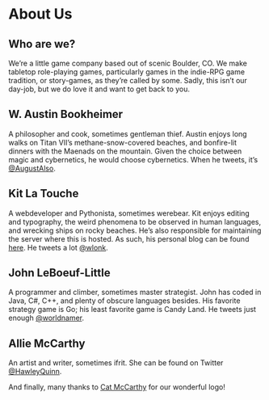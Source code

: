 About Us
========

Who are we?
-----------

We’re a little game company based out of scenic Boulder, CO. We make tabletop role-playing games, particularly games in the indie-RPG game tradition, or story-games, as they’re called by some. Sadly, this isn’t our day-job, but we do love it and want to get back to you.

W. Austin Bookheimer
--------------------

A philosopher and cook, sometimes gentleman thief. Austin enjoys long walks on Titan VII’s methane-snow-covered beaches, and bonfire-lit dinners with the Maenads on the mountain. Given the choice between magic and cybernetics, he would choose cybernetics. When he tweets, it’s [@AugustAlso](http://twitter.com/AugustAlso).

Kit La Touche
-------------

A webdeveloper and Pythonista, sometimes werebear. Kit enjoys editing and typography, the weird phenomena to be observed in human languages, and wrecking ships on rocky beaches. He’s also responsible for maintaining the server where this is hosted. As such, his personal blog can be found [here](http://transneptune.net/blog/). He tweets a lot [@wlonk](http://twitter.com/wlonk).

John LeBoeuf-Little
-------------------

A programmer and climber, sometimes master strategist. John has coded in Java, C#, C++, and plenty of obscure languages besides. His favorite strategy game is Go; his least favorite game is Candy Land. He tweets just enough [@worldnamer](http://twitter.com/worldnamer).

Allie McCarthy
--------------

An artist and writer, sometimes ifrit. She can be found on Twitter [@HawleyQuinn](http://twitter.com/HawleyQuinn).

And finally, many thanks to [Cat McCarthy](http://catmccarthy.com/) for our wonderful logo!

